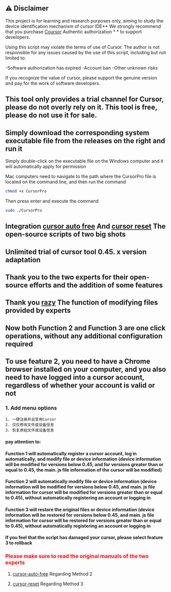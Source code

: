 ## ⚠️ Disclaimer
This project is for learning and research purposes only, aiming to study the device identification mechanism of cursor IDE** We strongly recommend that you purchase [Coursor](https://cursor.sh/) Authentic authorization * * to support developers.

Using this script may violate the terms of use of Cursor. The author is not responsible for any issues caused by the use of this script, including but not limited to:

-Software authorization has expired
-Account ban
-Other unknown risks

If you recognize the value of cursor, please support the genuine version and pay for the work of software developers.

## This tool only provides a trial channel for Cursor, please do not overly rely on it. This tool is free, please do not use it for sale.
## Simply download the corresponding system executable file from the releases on the right and run it


Simply double-click on the executable file on the Windows computer and it will automatically apply for permission

Mac computers need to navigate to the path where the CursorPro file is located on the command line, and then run the command

```bash
chmod +x CursorPro
```

Then press enter and execute the command

```bash
sudo ./CursorPro
```
## Integration [cursor auto free](https://github.com/chengazhen/cursor-auto-free) And [cursor reset](https://github.com/hamflx/cursor-reset) The open-source scripts of two big shots
## Unlimited trial of cursor tool 0.45. x version adaptation
## Thank you to the two experts for their open-source efforts and the addition of some features
## Thank you [razy](https://linux.do/t/topic/404579) The function of modifying files provided by experts

## Now both Function 2 and Function 3 are one click operations, without any additional configuration required
## To use feature 2, you need to have a Chrome browser installed on your computer, and you also need to have logged into a cursor account, regardless of whether your account is valid or not

### 1. Add menu options
    1. 一键注册并且享用Cursor
    2. 仅仅修改文件或设备信息
    3. 恢复原始文件或设备信息

#### pay attention to:
#### Function 1 will automatically register a cursor account, log in automatically, and modify file or device information (device information will be modified for versions below 0.45, and for versions greater than or equal to 0.45, the main. js file information of the cursor will be modified)
#### Function 2 will automatically modify file or device information (device information will be modified for versions below 0.45, and main. js file information for cursor will be modified for versions greater than or equal to 0.45), without automatically registering an account or logging in
#### Function 3 will restore the original files or device information (device information will be restored for versions below 0.45, and main. js file information for cursor will be restored for versions greater than or equal to 0.45), without automatically registering an account or logging in
#### If you feel that the script has damaged your cursor, please select feature 3 to rollback

### <font color="red">Please make sure to read the original manuals of the two experts</font>
1. [cursor-auto-free]( https://cursor-auto-free-doc.vercel.app/ ) Regarding Method 2

2. [cursor-reset]( https://github.com/hamflx/cursor-reset/blob/main/README.md ) Regarding Method 3  